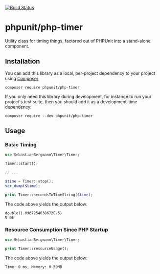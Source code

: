 [![Build Status](https://travis-ci.org/sebastianbergmann/php-timer.svg?branch=master)](https://travis-ci.org/sebastianbergmann/php-timer)

# phpunit/php-timer

Utility class for timing things, factored out of PHPUnit into a stand-alone component.

## Installation

You can add this library as a local, per-project dependency to your project using [Composer](https://getcomposer.org/):

    composer require phpunit/php-timer

If you only need this library during development, for instance to run your project's test suite, then you should add it as a development-time dependency:

    composer require --dev phpunit/php-timer

## Usage

### Basic Timing

```php
use SebastianBergmann\Timer\Timer;

Timer::start();

// ...

$time = Timer::stop();
var_dump($time);

print Timer::secondsToTimeString($time);
```

The code above yields the output below:

    double(1.0967254638672E-5)
    0 ms

### Resource Consumption Since PHP Startup

```php
use SebastianBergmann\Timer\Timer;

print Timer::resourceUsage();
```

The code above yields the output below:

    Time: 0 ms, Memory: 0.50MB
